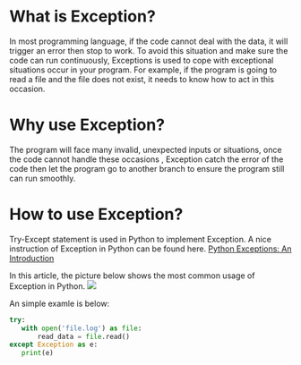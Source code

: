 # What is Exception?
In most programming language, if the code cannot deal with the data, it will trigger an error then stop to
 work. To avoid this situation and make sure the code can run continuously, Exceptions is used to cope with exceptional situations occur in your program. 
For example, if the program is going to read a file and the file does not exist, it needs to know how to act in this
 occasion. 

# Why use Exception?
The program will face many invalid, unexpected inputs or situations, once the code cannot handle these occasions
, Exception catch the error of the code then let the program go to another branch to ensure the program still can run
 smoothly. 

# How to use Exception?
Try-Except statement is used in Python to implement Exception. A nice instruction of Exception in Python can be found
 here.
[Python Exceptions: An Introduction](https://realpython.com/python-exceptions/)

In this article, the picture below shows the most common usage of Exception in Python. 
![](https://files.realpython.com/media/try_except.c94eabed2c59.png)

An simple examle is below:
 ```python
try:    
    with open('file.log') as file:
        read_data = file.read()
except Exception as e:
    print(e)
```



